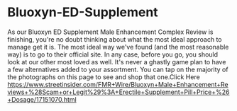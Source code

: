 # Bluoxyn-ED-Supplement
As our Bluoxyn ED Supplement Male Enhancement Complex Review is finishing, you're no doubt thinking about what the most ideal approach to manage get it is. The most ideal way we've found (and the most reasonable way) is to go to their official site. In any case, before you go, you should look at our other most loved as well. It's never a ghastly game plan to have a few alternatives added to your assortment. You can tap on the majority of the photographs on this page to see and shop that one.Click Here https://www.streetinsider.com/FMR+Wire/Bluoxyn+Male+Enhancement+Reviews+%28Scam+or+Legit%29%3A+Erectile+Supplement+Pill+Price+%26+Dosage/17151070.html
